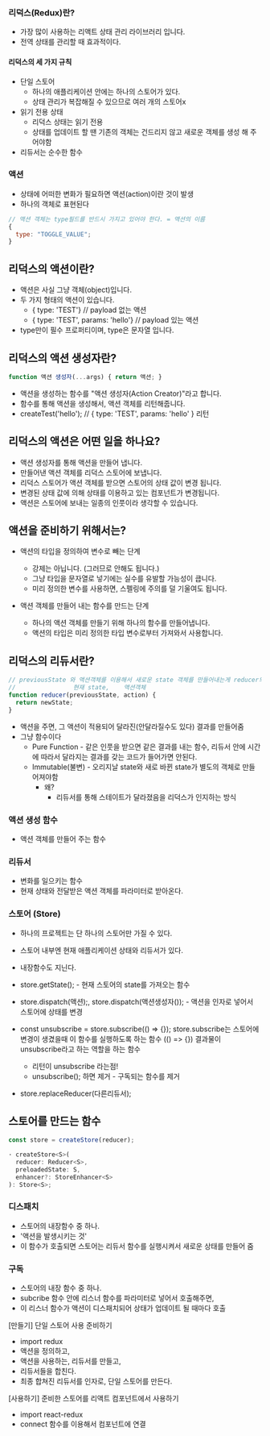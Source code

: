 ### 리덕스(Redux)란?

- 가장 많이 사용하는 리액트 상태 관리 라이브러리 입니다.
- 전역 상태를 관리할 때 효과적이다.

#### 리덕스의 세 가지 규칙

- 단일 스토어
  - 하나의 애플리케이션 안에는 하나의 스토어가 있다.
  - 상태 관리가 복잡해질 수 있으므로 여러 개의 스토어x
- 읽기 전용 상태
  - 리덕스 상태는 읽기 전용
  - 상태를 업데이트 할 땐 기존의 객체는 건드리지 않고 새로운 객체를 생성 해 주어야함
- 리듀서는 순수한 함수

### 액션

- 상태에 어떠한 변화가 필요하면 액션(action)이란 것이 발생
- 하나의 객체로 표현된다

```javascript
// 액션 객체는 type필드를 반드시 가지고 있어야 한다. = 액션의 이름
{
  type: "TOGGLE_VALUE";
}
```

## 리덕스의 액션이란?

- 액션은 사실 그냥 객체(object)입니다.
- 두 가지 형태의 액션이 있습니다.
  - { type: 'TEST'} // payload 없는 액션
  - { type: 'TEST', params: 'hello'} // payload 있는 액션
- type만이 필수 프로퍼티이며, type은 문자열 입니다.

## 리덕스의 액션 생성자란?

```js
function 액션 생성자(...args) { return 액션; }
```

- 액션을 생성하는 함수를 "액션 생성자(Action Creator)"라고 합니다.
- 함수를 통해 액션을 생성해서, 액션 객체를 리턴해줍니다.
- createTest('hello'); // { type: 'TEST', params: 'hello' } 리턴

## 리덕스의 액션은 어떤 일을 하나요?

- 액션 생성자를 통해 액션을 만들어 냅니다.
- 만들어낸 액션 객체를 리덕스 스토어에 보냅니다.
- 리덕스 스토어가 액션 객체를 받으면 스토어의 상태 값이 변경 됩니다.
- 변경된 상태 값에 의해 상태를 이용하고 있는 컴포넌트가 변경됩니다.
- 액션은 스토어에 보내는 일종의 인풋이라 생각할 수 있습니다.

## 액션을 준비하기 위해서는?

- 액션의 타입을 정의하여 변수로 빼는 단계

  - 강제는 아닙니다. (그러므로 안해도 됩니다.)
  - 그냥 타입을 문자열로 넣기에는 실수를 유발할 가능성이 큽니다.
  - 미리 정의한 변수를 사용하면, 스펠링에 주의를 덜 기울여도 됩니다.

- 액션 객체를 만들어 내는 함수를 만드는 단계
  - 하나의 액션 객체를 만들기 위해 하나의 함수를 만들어냅니다.
  - 액션의 타입은 미리 정의한 타입 변수로부터 가져와서 사용합니다.

## 리덕스의 리듀서란?

```js
// previousState 와 액션객체를 이용해서 새로운 state 객체를 만들어내는게 reducer의 역할
//                현재 state,    액션객체
function reducer(previousState, action) {
  return newState;
}
```

- 액션을 주면, 그 액션이 적용되어 달라진(안달라질수도 있다) 결과를 만들어줌
- 그냥 함수이다
  - Pure Function - 같은 인풋을 받으면 같은 결과를 내는 함수, 리듀서 안에 시간에 따라서 달라지는 결과를 갖는 코드가 들어가면 안된다.
  - Immutable(불변) - 오리지날 state와 새로 바뀐 state가 별도의 객체로 만들어져야함
    - 왜?
      - 리듀서를 통해 스테이트가 달라졌음을 리덕스가 인지하는 방식

### 액션 생성 함수

- 액션 객체를 만들어 주는 함수

### 리듀서

- 변화를 일으키는 함수
- 현재 상태와 전달받은 액션 객체를 파라미터로 받아온다.

### 스토어 (Store)

- 하나의 프로젝트는 단 하나의 스토어만 가질 수 있다.
- 스토어 내부엔 현재 애플리케이션 상태와 리듀서가 있다.
- 내장함수도 지닌다.

- store.getState(); - 현재 스토어의 state를 가져오는 함수
- store.dispatch(액션);, store.dispatch(액션생성자()); - 액션을 인자로 넣어서 스토어에 상태를 변경
- const unsubscribe = store.subscribe(() => {}); store.subscribe는 스토어에 변경이 생겼을때 이 함수를 실행하도록 하는 함수 (() => {}) 결과물이 unsubscribe라고 하는 역할을 하는 함수
  - 리턴이 unsubscribe 라는점!
  - unsubscribe(); 하면 제거 - 구독되는 함수를 제거
- store.replaceReducer(다른리듀서);

## 스토어를 만드는 함수

```js
const store = createStore(reducer);

· createStore<S>(
  reducer: Reducer<S>,
  preloadedState: S,
  enhancer?: StoreEnhancer<S>
): Store<S>;
```

### 디스패치

- 스토어의 내장함수 중 하나.
- '액션을 발생시키는 것'
- 이 함수가 호출되면 스토어는 리듀서 함수를 실행시켜서 새로운 상태를 만들어 줌

### 구독

- 스토어의 내장 함수 중 하나.
- subcribe 함수 안에 리스너 함수를 파라미터로 넣어서 호출해주면,
- 이 리스너 함수가 액션이 디스패치되어 상태가 업데이트 될 때마다 호출

[만들기] 단일 스토어 사용 준비하기

- import redux
- 액션을 정의하고,
- 액션을 사용하는, 리듀서를 만들고,
- 리듀서들을 합친다.
- 최종 합쳐진 리듀서를 인자로, 단일 스토어를 만든다.

[사용하기] 준비한 스토어를 리액트 컴포넌트에서 사용하기

- import react-redux
- connect 함수를 이용해서 컴포넌트에 연결

<!-- ## combineReducers

단일 store를 만들고,
subscribe와 getState를 이용하여,
변경되는 state 데이터를 얻어,
props로 계속 아래로 전달

- componentDidMount - subscribe
- componentWillUnmount - unsubscribe -->

